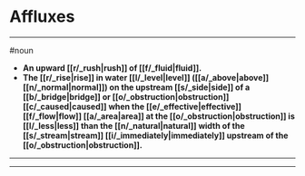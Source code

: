 # Affluxes
---
#noun
- **An upward [[r/_rush|rush]] of [[f/_fluid|fluid]].**
- **The [[r/_rise|rise]] in water [[l/_level|level]] ([[a/_above|above]] [[n/_normal|normal]]) on the upstream [[s/_side|side]] of a [[b/_bridge|bridge]] or [[o/_obstruction|obstruction]] [[c/_caused|caused]] when the [[e/_effective|effective]] [[f/_flow|flow]] [[a/_area|area]] at the [[o/_obstruction|obstruction]] is [[l/_less|less]] than the [[n/_natural|natural]] width of the [[s/_stream|stream]] [[i/_immediately|immediately]] upstream of the [[o/_obstruction|obstruction]].**
---
---
